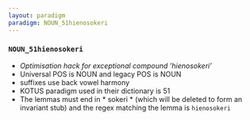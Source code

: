 ```yaml
---
layout: paradigm
paradigm: NOUN_51hienosokeri
---
```

### ` NOUN_51hienosokeri `

* _Optimisation hack for exceptional compound ’hienosokeri’_
* Universal POS is NOUN and legacy POS is NOUN
* suffixes use back vowel harmony
* KOTUS paradigm used in their dictionary is 51
* The lemmas must end in * sokeri * (which will be deleted to form an invariant stub) and the regex matching the lemma is ` hienosokeri `
